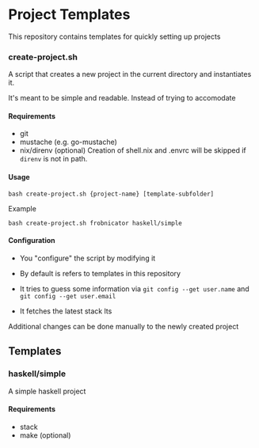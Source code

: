 # Project Templates

This repository contains templates for quickly setting up projects

### create-project.sh

A script that creates a new project in the current directory and instantiates it.

It's meant to be simple and readable. Instead of trying to accomodate

#### Requirements

* git
* mustache (e.g. go-mustache)
* nix/direnv (optional)
Creation of shell.nix and .envrc will be skipped if `direnv` is not in path.

#### Usage

```
bash create-project.sh {project-name} [template-subfolder]
```

Example

```
bash create-project.sh frobnicator haskell/simple
```

#### Configuration

* You "configure" the script by modifying it
* By default is refers to templates in this repository

* It tries to guess some information via `git config --get user.name` and `git config --get user.email`
* It fetches the latest stack lts

Additional changes can be done manually to the newly created project

## Templates

### haskell/simple

A simple haskell project

#### Requirements
* stack
* make (optional)
